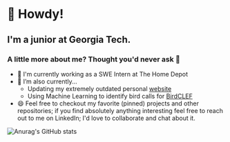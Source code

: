 <!--- A little bit about me --->

# 👋 Howdy!
## I'm a junior at Georgia Tech.
### A little more about me? Thought you'd never ask 🥺

- 🔨 I'm currently working as a SWE Intern at The Home Depot
- 🔭 I’m also currently...
    - Updating my extremely outdated personal <a href="https://dakdudley.com" target="_blank">website</a>
    - Using Machine Learning to identify bird calls for <a href="https://www.kaggle.com/competitions/birdclef-2022" target="_blank">BirdCLEF</a>
- 😄 Feel free to checkout my favorite (pinned) projects and other repositories; if you find absolutely anything interesting feel free to reach out to me on LinkedIn; I'd love to collaborate and chat about it.

![Anurag's GitHub stats](https://github-readme-stats.vercel.app/api?username=ddudley18&count_private=true&theme=dark&include_all_commits=True)
